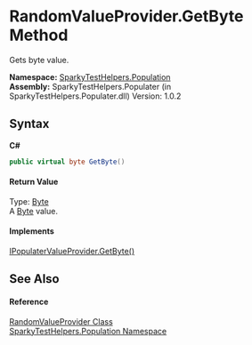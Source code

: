 # RandomValueProvider.GetByte Method 
 

Gets byte value.

**Namespace:**&nbsp;<a href="N_SparkyTestHelpers_Population.md">SparkyTestHelpers.Population</a><br />**Assembly:**&nbsp;SparkyTestHelpers.Populater (in SparkyTestHelpers.Populater.dll) Version: 1.0.2

## Syntax

**C#**<br />
``` C#
public virtual byte GetByte()
```


#### Return Value
Type: <a href="http://msdn2.microsoft.com/en-us/library/yyb1w04y" target="_blank">Byte</a><br />A <a href="http://msdn2.microsoft.com/en-us/library/yyb1w04y" target="_blank">Byte</a> value.

#### Implements
<a href="M_SparkyTestHelpers_Population_IPopulaterValueProvider_GetByte.md">IPopulaterValueProvider.GetByte()</a><br />

## See Also


#### Reference
<a href="T_SparkyTestHelpers_Population_RandomValueProvider.md">RandomValueProvider Class</a><br /><a href="N_SparkyTestHelpers_Population.md">SparkyTestHelpers.Population Namespace</a><br />